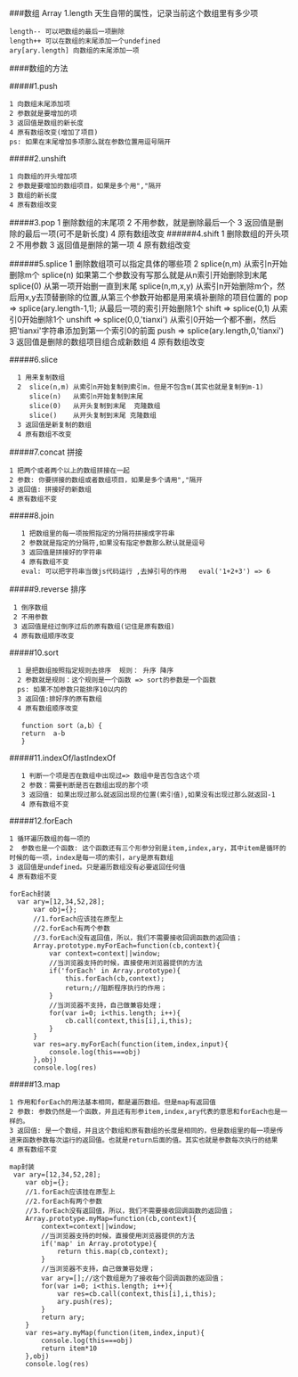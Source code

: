 ###数组 Array  1.length 天生自带的属性，记录当前这个数组里有多少项      length-- 可以吧数组的最后一项删除    length++ 可以在数组的末尾添加一个undefined    ary[ary.length] 向数组的末尾添加一项     ####数组的方法    #####1.push      1 向数组末尾添加项    2 参数就是要增加的项    3 返回值是数组的新长度    4 原有数组改变(增加了项目)    ps: 如果在末尾增加多项那么就在参数位置用逗号隔开        #####2.unshift            1 向数组的开头增加项    2 参数是要增加的数组项目，如果是多个用","隔开    3 数组的新长度    4 原有数组改变      #####3.pop      1 删除数组的末尾项     2 不用参数，就是删除最后一个     3 返回值是删除的最后一项(可不是新长度)     4 原有数组改变 ######4.shift     1 删除数组的开头项     2 不用参数     3 返回值是删除的第一项     4 原有数组改变  ######5.splice    1 删除数组项可以指定具体的哪些项    2 splice(n,m) 从索引n开始删除m个          splice(n) 如果第二个参数没有写那么就是从n索引开始删除到末尾          splice(0)  从第一项开始删一直到末尾          splice(n,m,x,y) 从索引n开始删除m个，然后用x,y去顶替删除的位置,从第三个参数开始都是用来填补删除的项目位置的          pop => splice(ary.length-1,1); 从最后一项的索引开始删除1个          shift => splice(0,1) 从索引0开始删除1个          unshift => splice(0,0,'tianxi') 从索引0开始一个都不删，然后把'tianxi'字符串添加到第一个索引0的前面          push => splice(ary.length,0,'tianxi')    3 返回值是删除的数组项目组合成新数组    4 原有数组改变    #####6.slice      1 用来复制数组      2  slice(n,m) 从索引n开始复制到索引m，但是不包含m(其实也就是复制到m-1)         slice(n)   从索引n开始复制到末尾         slice(0)   从开头复制到末尾  克隆数组         slice()    从开头复制到末尾 克隆数组      3 返回值是新复制的数组      4 原有数组不改变      #####7.concat 拼接    1 把两个或者两个以上的数组拼接在一起    2 参数: 你要拼接的数组或者数组项目，如果是多个请用","隔开    3 返回值: 拼接好的新数组    4 原有数组不变    #####8.join       1 把数组里的每一项按照指定的分隔符拼接成字符串       2 参数就是指定的分隔符,如果没有指定参数那么默认就是逗号       3 返回值是拼接好的字符串       4 原有数组不变       eval: 可以把字符串当做js代码运行 ,去掉引号的作用   eval('1+2+3') => 6       #####9.reverse 排序        1 倒序数组     2 不用参数     3 返回值是经过倒序过后的原有数组(记住是原有数组)     4 原有数组顺序改变     #####10.sort        1 是把数组按照指定规则去排序  规则： 升序 降序      2 参数就是规则：这个规则是一个函数 => sort的参数是一个函数      ps: 如果不加参数只能排序10以内的      3 返回值:排好序的原有数组      4 原有数组顺序改变             function sort（a,b）{       return  a-b       }       #####11.indexOf/lastIndexOf       1 判断一个项是否在数组中出现过=> 数组中是否包含这个项       2 参数：需要判断是否在数组出现的那个项       3 返回值: 如果出现过那么就返回出现的位置(索引值),如果没有出现过那么就返回-1       4 原有数组不变       #####12.forEach    1 循环遍历数组的每一项的    2  参数也是一个函数: 这个函数还有三个形参分别是item,index,ary，其中item是循环的时候的每一项，index是每一项的索引，ary是原有数组    3 返回值是undefined。只是遍历数组没有必要返回任何值    4 原有数组不变        forEach封装      var ary=[12,34,52,28];          var obj={};          //1.forEach应该挂在原型上          //2.forEach有两个参数          //3.forEach没有返回值，所以，我们不需要接收回调函数的返回值；          Array.prototype.myForEach=function(cb,context){              var context=context||window;              //当浏览器支持的时候，直接使用浏览器提供的方法              if('forEach' in Array.prototype){                  this.forEach(cb,context);                  return;//阻断程序执行的作用；              }              //当浏览器不支持，自己做兼容处理；              for(var i=0; i<this.length; i++){                  cb.call(context,this[i],i,this);              }          }          var res=ary.myForEach(function(item,index,input){              console.log(this===obj)          },obj)          console.log(res)    #####13.map    1 作用和forEach的用法基本相同，都是遍历数组。但是map有返回值    2 参数: 参数仍然是一个函数，并且还有形参item,index,ary代表的意思和forEach也是一样的。    3 返回值: 是一个数组，并且这个数组和原有数组的长度是相同的，但是数组里的每一项是传进来函数参数每次运行的返回值。也就是return后面的值。其实也就是参数每次执行的结果    4 原有数组不变        map封装     var ary=[12,34,52,28];        var obj={};        //1.forEach应该挂在原型上        //2.forEach有两个参数        //3.forEach没有返回值，所以，我们不需要接收回调函数的返回值；        Array.prototype.myMap=function(cb,context){            context=context||window;            //当浏览器支持的时候，直接使用浏览器提供的方法            if('map' in Array.prototype){                return this.map(cb,context);            }            //当浏览器不支持，自己做兼容处理；            var ary=[];//这个数组是为了接收每个回调函数的返回值；            for(var i=0; i<this.length; i++){                var res=cb.call(context,this[i],i,this);                ary.push(res);            }            return ary;        }        var res=ary.myMap(function(item,index,input){            console.log(this===obj)            return item*10        },obj)        console.log(res)